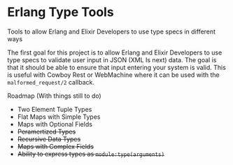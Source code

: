 # Erlang Type Tools

Tools to allow Erlang and Elixir Developers to use type specs in different ways

The first goal for this project is to allow Erlang and Elixir
Developers to use type specs to validate user input in JSON (XML Is
next) data. The goal is that it should be able to ensure that input
entering your system is valid. This is useful with Cowboy Rest or
WebMachine where it can be used with the `malformed_request/2`
callback.

Roadmap (With things still to do)
* Two Element Tuple Types
* Flat Maps with Simple Types
* Maps with Optional Fields
* ~~Peramertized Types~~
* ~~Recursive Data Types~~
* ~~Maps with Complex Fields~~
* ~~Ability to express types as `module:type(arguments)`~~
